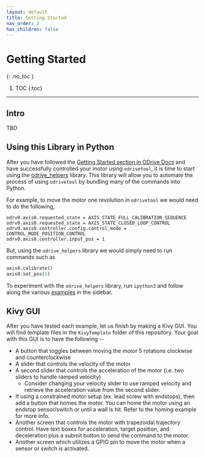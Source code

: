 ```yaml
---
layout: default
title: Getting Started
nav_order: 2
has_children: false
---
```


# Getting Started
{: .no_toc }

1. TOC
{:toc}
---

## Intro
TBD

## Using this Library in Python
After you have followed the [Getting Started section in ODrive Docs](https://docs.odriverobotics.com/v/latest/getting-started.html)
and have successfully controlled your motor using `odrivetool`, it is time to start using the
[odrive_helpers](https://github.com/dpengineering/dpea-odrive/blob/main/odrive_helpers.py) library.
This library will allow you to automate the process of using `odrivetool` by bundling many of the commands into Python.

For example, to move the motor one revolution in `odrivetool` we would need to do the following,
``` 
odrv0.axis0.requested_state = AXIS_STATE_FULL_CALIBRATION_SEQUENCE
odrv0.axis0.requested_state = AXIS_STATE_CLOSED_LOOP_CONTROL
odrv0.axis0.controller.config.control_mode = CONTROL_MODE_POSITION_CONTROL
odrv0.axis0.controller.input_pos = 1
```

But, using the `odrive_helpers` library we would simply need to run commands such as
```python
axis0.calibrate()
axis0.set_pos(1)
```

To experiment with the `odrive_helpers` library, run `ipython3` and follow along the various 
[examples](/dpea-odrive/examples/examples) in the sidebar.

## Kivy GUI
After you have tested each example, let us finish by making a Kivy GUI. You will find template files in the `KivyTemplate`
folder of this repository. Your goal with this GUI is to have the following --
* A button that toggles between moving the motor 5 rotations clockwise and counterclockwise
* A slider that controls the velocity of the motor
* A second slider that controls the acceleration of the motor (i.e. two sliders to handle ramped velocity)
  * Consider changing your velocity slider to use ramped velocity and retrieve the acceleration value from the second slider.
* If using a constrained motor setup (ex. lead screw with endstops), then add a button that homes the motor. You can
  home the motor using an endstop sensor/switch or until a wall is hit. Refer to the homing example for more info.
* Another screen that controls the motor with trapezoidal trajectory control. Have text boxes 
  for acceleration, target position, and deceleration plus a submit button to send the command to the motor.
* Another screen which utilizes a GPIO pin to move the motor when a sensor or switch is activated.




